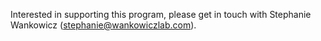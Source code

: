 

Interested in supporting this program, please get in touch with Stephanie Wankowicz (stephanie@wankowiczlab.com).
